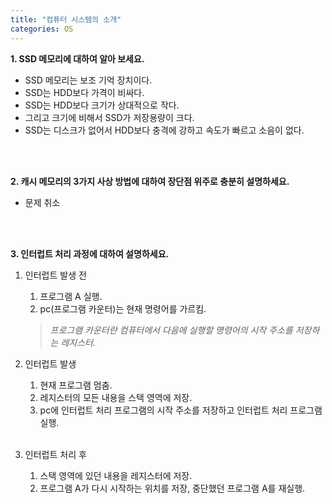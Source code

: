 ```yaml
---
title: "컴퓨터 시스템의 소개"
categories: OS
---
```

**1. SSD 메모리에 대하여 알아 보세요.**

   - SSD 메모리는 보조 기억 장치이다.<br/>
   - SSD는 HDD보다 가격이 비싸다.<br/>
   - SSD는 HDD보다 크기가 상대적으로 작다.<br/>
   - 그리고 크기에 비해서 SSD가 저장용량이 크다.<br/>
   - SSD는 디스크가 없어서 HDD보다 충격에 강하고 속도가 빠르고 소음이 없다.<br/>
   <br/>
   <br/>

**2. 캐시 메모리의 3가지 사상 방법에 대하여 장단점 위주로 충분히 설명하세요.**

   - 문제 취소
   <br/>
   <br/>

**3. 인터럽트 처리 과정에 대하여 설명하세요.**

  1. 인터럽트 발생 전
	
	 1. 프로그램 A 실행.<br/>
	 2. pc(프로그램 카운터)는 현재 명령어를 가르킴.<br/>

	 >*프로그램 카운터란 컴퓨터에서 다음에 실행할 명령어의 시작 주소를 저장하는 레지스터.*<br/>

  2. 인터럽트 발생

	 1. 현재 프로그램 멈춤.<br/>
	 2. 레지스터의 모든 내용을 스택 영역에 저장.<br/>
	 3. pc에 인터럽트 처리 프로그램의 시작 주소를 저장하고 인터럽트 처리 프로그램 실행.<br/>
	<br/>
  3. 인터럽트 처리 후

	 1. 스택 영역에 있던 내용을 레지스터에 저장.<br/>
	 2. 프로그램 A가 다시 시작하는 위치를 저장, 중단했던 프로그램 A를 재실행.<br/>
